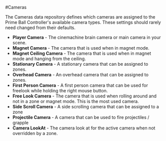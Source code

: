 #Cameras

The Cameras data repository defines which cameras are assigned to the Prime Ball Controller's available camera types.  These settings should rarely need changed from their defaults.

- **Player Camera** - The cinemachine brain camera or main camera in your scene.
- **Magnet Camera** - The camera that is used when in magnet mode.
- **Magnet Ceiling Camera** - The camera that is used when in magnet mode and hanging from the ceiling.
- **Stationary Camera** - A stationary camera that can be assigned to zones.
- **Overhead Camera** - An overhead camera that can be assigned to zones.
- **First Person Camera** - A first person camera that can be used for freelook while holding the right mouse button.
- **Free Look Camera** - The camera that is used when rolling around and not in a zone or magnet mode.  This is the most used camera.
- **Side Scroll Camera** - A side scrolling camera that can be assigned to a zone
- **Projectile Camera** - A camera that can be used to fire projectiles / grapple
- **Camera LookAt** - The camera look at for the active camera when not overridden by a zone.
